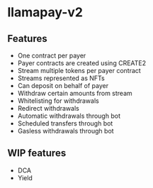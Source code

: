 # llamapay-v2

## Features

- One contract per payer
- Payer contracts are created using CREATE2
- Stream multiple tokens per payer contract
- Streams represented as NFTs
- Can deposit on behalf of payer
- Withdraw certain amounts from stream
- Whitelisting for withdrawals
- Redirect withdrawals 
- Automatic withdrawals through bot
- Scheduled transfers through bot
- Gasless withdrawals through bot

## WIP features
- DCA
- Yield

